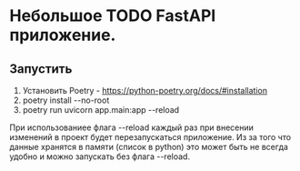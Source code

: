 # Небольшое TODO FastAPI приложение. 

## Запустить 
1. Установить Poetry - https://python-poetry.org/docs/#installation
2. poetry install --no-root
3. poetry run uvicorn app.main:app --reload

При использованиее флага --reload каждый раз при внесении изменений в проект будет перезапускаться приложение. Из за того что данные хранятся в памяти (список в python) это может быть не всегда удобно и можно запускать без флага --reload. 